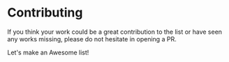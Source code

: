 # Contributing

If you think your work could be a great contribution to the list or have seen any works missing, please do not hesitate in opening a PR.

Let's make an Awesome list!
